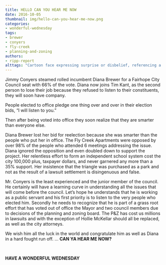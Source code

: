 ```yaml
---
title: HELLO CAN YOU HEAR ME NOW
date: 2016-10-05
thumbnail: img/hello-can-you-hear-me-now.png
categories:
- wonderful-wednesday
tags:
- brewer
- conyers
- fly-creek
- planning-and-zoning
authors:
- ripp-report
alttags: "Cartoon face expressing surprise or disbelief, referencing a politician losing reelection after ignoring constituents"
---
```

Jimmy Conyers steamed rolled incumbent Diana Brewer for a Fairhope City Council seat with 66% of the vote. Diana now joins Tim Kant, as the second person to lose their job because they refused to listen to their constituents, they will soon have company.

People elected to office pledge one thing over and over in their election bids, “I will listen to you.”

Then after being voted into office they soon realize that they are smarter than everyone else.

Diana Brewer lost her bid for reelection because she was smarter than the people who put her in office. The Fly Creek Apartments were opposed by over 98% of the people who attended 6 meetings addressing the issue. Diana ignored the opposition and even doubled down to support the project. Her relentless effort to form an independent school system cost the city 100,000 plus, taxpayer dollars, and never garnered any more than a 35% support. Her insistence that the triangle was purchased as a park and not as the result of a lawsuit settlement is disingenuous and false.

Mr. Conyers is the least experienced and the junior member of the council. He certainly will have a learning curve in understanding all the issues that will come before the council. Let’s hope he understands that he is working as a public servant and his first priority is to listen to the very people who elected him. Secondly he needs to recognize that he is part of a grass root effort that has voted out of office the Mayor and two council members due to decisions of the planning and zoning board. The P&Z has cost us millions in lawsuits and with the exception of Hollie McKellar should all be replaced, as well as the city attorneys.

We wish him all the luck in the world and congratulate him as well as Diana in a hard fought run off. ... **CAN YA HEAR ME NOW?**

 

**HAVE A WONDERFUL WEDNESDAY**
